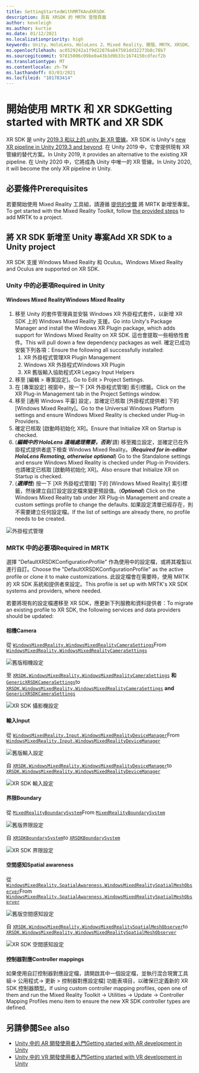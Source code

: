 ```yaml
---
title: GettingStartedWithMRTKAndXRSDK
description: 具有 XRSDK 的 MRTK 登陸頁面
author: keveleigh
ms.author: kurtie
ms.date: 01/12/2021
ms.localizationpriority: high
keywords: Unity、HoloLens、HoloLens 2、Mixed Reality、開發、MRTK、XRSDK、
ms.openlocfilehash: ac0529242a1f9d22876a847501dd32273b8c78b7
ms.sourcegitcommit: 97815006c09be0a43b3d9b33c1674150cdfecf2b
ms.translationtype: MT
ms.contentlocale: zh-TW
ms.lasthandoff: 03/03/2021
ms.locfileid: "101783414"
---
```

# <a name="getting-started-with-mrtk-and-xr-sdk"></a><span data-ttu-id="8c69d-104">開始使用 MRTK 和 XR SDK</span><span class="sxs-lookup"><span data-stu-id="8c69d-104">Getting started with MRTK and XR SDK</span></span>

<span data-ttu-id="8c69d-105">XR SDK 是 unity [2019.3 和以上的 unity 新 XR 管線](https://blogs.unity3d.com/2020/01/24/unity-xr-platform-updates/)。</span><span class="sxs-lookup"><span data-stu-id="8c69d-105">XR SDK is Unity's [new XR pipeline in Unity 2019.3 and beyond](https://blogs.unity3d.com/2020/01/24/unity-xr-platform-updates/).</span></span> <span data-ttu-id="8c69d-106">在 Unity 2019 中，它會提供現有 XR 管線的替代方案。</span><span class="sxs-lookup"><span data-stu-id="8c69d-106">In Unity 2019, it provides an alternative to the existing XR pipeline.</span></span> <span data-ttu-id="8c69d-107">在 Unity 2020 中，它將成為 Unity 中唯一的 XR 管線。</span><span class="sxs-lookup"><span data-stu-id="8c69d-107">In Unity 2020, it will become the only XR pipeline in Unity.</span></span>

## <a name="prerequisites"></a><span data-ttu-id="8c69d-108">必要條件</span><span class="sxs-lookup"><span data-stu-id="8c69d-108">Prerequisites</span></span>

<span data-ttu-id="8c69d-109">若要開始使用 Mixed Reality 工具組，請遵循 [提供的步驟](../WelcomeToMRTK.md) 將 MRTK 新增至專案。</span><span class="sxs-lookup"><span data-stu-id="8c69d-109">To get started with the Mixed Reality Toolkit, follow [the provided steps](../WelcomeToMRTK.md) to add MRTK to a project.</span></span>

## <a name="add-xr-sdk-to-a-unity-project"></a><span data-ttu-id="8c69d-110">將 XR SDK 新增至 Unity 專案</span><span class="sxs-lookup"><span data-stu-id="8c69d-110">Add XR SDK to a Unity project</span></span>

<span data-ttu-id="8c69d-111">XR SDK 支援 Windows Mixed Reality 和 Oculus。</span><span class="sxs-lookup"><span data-stu-id="8c69d-111">Windows Mixed Reality and Oculus are supported on XR SDK.</span></span>

### <a name="required-in-unity"></a><span data-ttu-id="8c69d-112">Unity 中的必要項</span><span class="sxs-lookup"><span data-stu-id="8c69d-112">Required in Unity</span></span>

#### <a name="windows-mixed-reality"></a><span data-ttu-id="8c69d-113">Windows Mixed Reality</span><span class="sxs-lookup"><span data-stu-id="8c69d-113">Windows Mixed Reality</span></span>

1. <span data-ttu-id="8c69d-114">移至 Unity 的套件管理員並安裝 Windows XR 外掛程式套件，以新增 XR SDK 上的 Windows Mixed Reality 支援。</span><span class="sxs-lookup"><span data-stu-id="8c69d-114">Go into Unity's Package Manager and install the Windows XR Plugin package, which adds support for Windows Mixed Reality on XR SDK.</span></span> <span data-ttu-id="8c69d-115">這也會提取一些相依性套件。</span><span class="sxs-lookup"><span data-stu-id="8c69d-115">This will pull down a few dependency packages as well.</span></span> <span data-ttu-id="8c69d-116">確定已成功安裝下列各項：</span><span class="sxs-lookup"><span data-stu-id="8c69d-116">Ensure the following all successfully installed:</span></span>
   1. <span data-ttu-id="8c69d-117">XR 外掛程式管理</span><span class="sxs-lookup"><span data-stu-id="8c69d-117">XR Plugin Management</span></span>
   1. <span data-ttu-id="8c69d-118">Windows XR 外掛程式</span><span class="sxs-lookup"><span data-stu-id="8c69d-118">Windows XR Plugin</span></span>
   1. <span data-ttu-id="8c69d-119">XR 舊版輸入協助程式</span><span class="sxs-lookup"><span data-stu-id="8c69d-119">XR Legacy Input Helpers</span></span>
1. <span data-ttu-id="8c69d-120">移至 [編輯 > 專案設定]。</span><span class="sxs-lookup"><span data-stu-id="8c69d-120">Go to Edit > Project Settings.</span></span>
1. <span data-ttu-id="8c69d-121">在 [專案設定] 視窗中，按一下 [XR 外掛程式管理] 索引標籤。</span><span class="sxs-lookup"><span data-stu-id="8c69d-121">Click on the XR Plug-in Management tab in the Project Settings window.</span></span>
1. <span data-ttu-id="8c69d-122">移至 [通用 Windows 平臺] 設定，並確定已核取 [外掛程式提供者] 下的 [Windows Mixed Reality]。</span><span class="sxs-lookup"><span data-stu-id="8c69d-122">Go to the Universal Windows Platform settings and ensure Windows Mixed Reality is checked under Plug-in Providers.</span></span>
1. <span data-ttu-id="8c69d-123">確定已核取 [啟動時初始化 XR]。</span><span class="sxs-lookup"><span data-stu-id="8c69d-123">Ensure that Initialize XR on Startup is checked.</span></span>
1. <span data-ttu-id="8c69d-124"> (**_編輯中的 HoloLens 遠端處理需要，否則_** 請) 移至獨立設定，並確定已在外掛程式提供者底下檢查 Windows Mixed Reality。</span><span class="sxs-lookup"><span data-stu-id="8c69d-124">(**_Required for in-editor HoloLens Remoting, otherwise optional_**) Go to the Standalone settings and ensure Windows Mixed Reality is checked under Plug-in Providers.</span></span> <span data-ttu-id="8c69d-125">也請確定已核取 [啟動時初始化 XR]。</span><span class="sxs-lookup"><span data-stu-id="8c69d-125">Also ensure that Initialize XR on Startup is checked.</span></span>
1. <span data-ttu-id="8c69d-126"> (**_選擇性_**) 按一下 [XR 外掛程式管理] 下的 [Windows Mixed Reality] 索引標籤，然後建立自訂設定設定檔來變更預設值。</span><span class="sxs-lookup"><span data-stu-id="8c69d-126">(**_Optional_**) Click on the Windows Mixed Reality tab under XR Plug-in Management and create a custom settings profile to change the defaults.</span></span> <span data-ttu-id="8c69d-127">如果設定清單已經存在，則不需要建立任何設定檔。</span><span class="sxs-lookup"><span data-stu-id="8c69d-127">If the list of settings are already there, no profile needs to be created.</span></span>

![外掛程式管理](../features/images/xrsdk/PluginManagement.png)

### <a name="required-in-mrtk"></a><span data-ttu-id="8c69d-129">MRTK 中的必要項</span><span class="sxs-lookup"><span data-stu-id="8c69d-129">Required in MRTK</span></span>

<span data-ttu-id="8c69d-130">選擇 "DefaultXRSDKConfigurationProfile" 作為使用中的設定檔，或將其複製以進行自訂。</span><span class="sxs-lookup"><span data-stu-id="8c69d-130">Choose the "DefaultXRSDKConfigurationProfile" as the active profile or clone it to make customizations.</span></span> <span data-ttu-id="8c69d-131">此設定檔會在需要時，使用 MRTK 的 XR SDK 系統和提供者來設定。</span><span class="sxs-lookup"><span data-stu-id="8c69d-131">This profile is set up with MRTK's XR SDK systems and providers, where needed.</span></span>

<span data-ttu-id="8c69d-132">若要將現有的設定檔遷移至 XR SDK，應更新下列服務和資料提供者：</span><span class="sxs-lookup"><span data-stu-id="8c69d-132">To migrate an existing profile to XR SDK, the following services and data providers should be updated:</span></span>

#### <a name="camera"></a><span data-ttu-id="8c69d-133">相機</span><span class="sxs-lookup"><span data-stu-id="8c69d-133">Camera</span></span>

<span data-ttu-id="8c69d-134">從 [`WindowsMixedReality.WindowsMixedRealityCameraSettings`](xref:Microsoft.MixedReality.Toolkit.WindowsMixedReality.WindowsMixedRealityCameraSettings)</span><span class="sxs-lookup"><span data-stu-id="8c69d-134">From [`WindowsMixedReality.WindowsMixedRealityCameraSettings`](xref:Microsoft.MixedReality.Toolkit.WindowsMixedReality.WindowsMixedRealityCameraSettings)</span></span>

![舊版相機設定](../features/images/xrsdk/CameraSystemLegacy.png)

<span data-ttu-id="8c69d-136">至 [`XRSDK.WindowsMixedReality.WindowsMixedRealityCameraSettings`](xref:Microsoft.MixedReality.Toolkit.XRSDK.WindowsMixedReality.WindowsMixedRealityCameraSettings) **和**[`GenericXRSDKCameraSettings`](xref:Microsoft.MixedReality.Toolkit.XRSDK.GenericXRSDKCameraSettings)</span><span class="sxs-lookup"><span data-stu-id="8c69d-136">to [`XRSDK.WindowsMixedReality.WindowsMixedRealityCameraSettings`](xref:Microsoft.MixedReality.Toolkit.XRSDK.WindowsMixedReality.WindowsMixedRealityCameraSettings) **and** [`GenericXRSDKCameraSettings`](xref:Microsoft.MixedReality.Toolkit.XRSDK.GenericXRSDKCameraSettings)</span></span>

![XR SDK 攝影機設定](../features/images/xrsdk/CameraSystemXRSDK.png)

#### <a name="input"></a><span data-ttu-id="8c69d-138">輸入</span><span class="sxs-lookup"><span data-stu-id="8c69d-138">Input</span></span>

<span data-ttu-id="8c69d-139">從 [`WindowsMixedReality.Input.WindowsMixedRealityDeviceManager`](xref:Microsoft.MixedReality.Toolkit.WindowsMixedReality.Input.WindowsMixedRealityDeviceManager)</span><span class="sxs-lookup"><span data-stu-id="8c69d-139">From [`WindowsMixedReality.Input.WindowsMixedRealityDeviceManager`](xref:Microsoft.MixedReality.Toolkit.WindowsMixedReality.Input.WindowsMixedRealityDeviceManager)</span></span>

![舊版輸入設定](../features/images/xrsdk/InputSystemWMRLegacy.png)

<span data-ttu-id="8c69d-141">自 [`XRSDK.WindowsMixedReality.WindowsMixedRealityDeviceManager`](xref:Microsoft.MixedReality.Toolkit.XRSDK.WindowsMixedReality.WindowsMixedRealityDeviceManager)</span><span class="sxs-lookup"><span data-stu-id="8c69d-141">to [`XRSDK.WindowsMixedReality.WindowsMixedRealityDeviceManager`](xref:Microsoft.MixedReality.Toolkit.XRSDK.WindowsMixedReality.WindowsMixedRealityDeviceManager)</span></span>

![XR SDK 輸入設定](../features/images/xrsdk/InputSystemWMRXRSDK.png)

#### <a name="boundary"></a><span data-ttu-id="8c69d-143">界限</span><span class="sxs-lookup"><span data-stu-id="8c69d-143">Boundary</span></span>

<span data-ttu-id="8c69d-144">從 [`MixedRealityBoundarySystem`](xref:Microsoft.MixedReality.Toolkit.Boundary.MixedRealityBoundarySystem)</span><span class="sxs-lookup"><span data-stu-id="8c69d-144">From [`MixedRealityBoundarySystem`](xref:Microsoft.MixedReality.Toolkit.Boundary.MixedRealityBoundarySystem)</span></span>

![舊版界限設定](../features/images/xrsdk/BoundarySystemLegacy.png)

<span data-ttu-id="8c69d-146">自  [`XRSDKBoundarySystem`](xref:Microsoft.MixedReality.Toolkit.XRSDK.XRSDKBoundarySystem)</span><span class="sxs-lookup"><span data-stu-id="8c69d-146">to  [`XRSDKBoundarySystem`](xref:Microsoft.MixedReality.Toolkit.XRSDK.XRSDKBoundarySystem)</span></span>

![XR SDK 界限設定](../features/images/xrsdk/BoundarySystemXRSDK.png)

#### <a name="spatial-awareness"></a><span data-ttu-id="8c69d-148">空間感知</span><span class="sxs-lookup"><span data-stu-id="8c69d-148">Spatial awareness</span></span>

<span data-ttu-id="8c69d-149">從 [`WindowsMixedReality.SpatialAwareness.WindowsMixedRealitySpatialMeshObserver`](xref:Microsoft.MixedReality.Toolkit.WindowsMixedReality.SpatialAwareness.WindowsMixedRealitySpatialMeshObserver)</span><span class="sxs-lookup"><span data-stu-id="8c69d-149">From [`WindowsMixedReality.SpatialAwareness.WindowsMixedRealitySpatialMeshObserver`](xref:Microsoft.MixedReality.Toolkit.WindowsMixedReality.SpatialAwareness.WindowsMixedRealitySpatialMeshObserver)</span></span>

![舊版空間感知設定](../features/images/xrsdk/SpatialAwarenessLegacy.png)

<span data-ttu-id="8c69d-151">自 [`XRSDK.WindowsMixedReality.WindowsMixedRealitySpatialMeshObserver`](xref:Microsoft.MixedReality.Toolkit.XRSDK.WindowsMixedReality.WindowsMixedRealitySpatialMeshObserver)</span><span class="sxs-lookup"><span data-stu-id="8c69d-151">to [`XRSDK.WindowsMixedReality.WindowsMixedRealitySpatialMeshObserver`](xref:Microsoft.MixedReality.Toolkit.XRSDK.WindowsMixedReality.WindowsMixedRealitySpatialMeshObserver)</span></span>

![XR SDK 空間感知設定](../features/images/xrsdk/SpatialAwarenessXRSDK.png)

#### <a name="controller-mappings"></a><span data-ttu-id="8c69d-153">控制器對應</span><span class="sxs-lookup"><span data-stu-id="8c69d-153">Controller mappings</span></span>

<span data-ttu-id="8c69d-154">如果使用自訂控制器對應設定檔，請開啟其中一個設定檔，並執行混合現實工具組-> 公用程式-> 更新 > 控制器對應設定檔] 功能表項目，以確保已定義新的 XR SDK 控制器類型。</span><span class="sxs-lookup"><span data-stu-id="8c69d-154">If using custom controller mapping profiles, open one of them and run the Mixed Reality Toolkit -> Utilities -> Update -> Controller Mapping Profiles menu item to ensure the new XR SDK controller types are defined.</span></span>

## <a name="see-also"></a><span data-ttu-id="8c69d-155">另請參閱</span><span class="sxs-lookup"><span data-stu-id="8c69d-155">See also</span></span>

* [<span data-ttu-id="8c69d-156">Unity 中的 AR 開發使用者入門</span><span class="sxs-lookup"><span data-stu-id="8c69d-156">Getting started with AR development in Unity</span></span>](https://docs.unity3d.com/Manual/AROverview.html)
* [<span data-ttu-id="8c69d-157">Unity 中的 VR 開發使用者入門</span><span class="sxs-lookup"><span data-stu-id="8c69d-157">Getting started with VR development in Unity</span></span>](https://docs.unity3d.com/Manual/VROverview.html)
